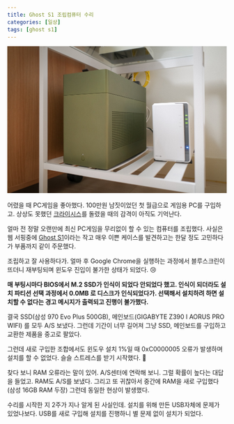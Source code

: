 ```yaml
---
title: Ghost S1 조립컴퓨터 수리
categories: [일상]
tags: [ghost s1]
---
```

![Ghost S1조립 PC](./R0000467.jpg)

어렸을 때 PC게임을 좋아했다. 100만원 남짓이었던 첫 월급으로 게임용 PC를 구입하고. 상상도 못했던 [크라이시스](https://www.ea.com/games/crysis/crysis?isLocalized=true)를 돌렸을 때의 감격이 아직도 기억난다.

얼마 전 정말 오랜만에 최신 PC게임을 무리없이 할 수 있는 컴퓨터를 조립했다. 사실은 웹 서핑중에 [Ghost S1](http://www.louqe.com/)이라는 작고 매우 이쁜 케이스를 발견하고는 한달 정도 고민하다가 부품까지 같이 주문했다.

조립하고 잘 사용하다가. 얼마 후 Google Chrome을 실행하는 과정에서 블루스크린이 뜨더니 재부팅되며 윈도우 진입이 불가한 상태가 되었다. 😢

**매 부팅시마다 BIOS에서 M.2 SSD가 인식이 되었다 안되었다 했고. 인식이 되더라도 설치 파티션 선택 과정에서 0.0MB 로 디스크가 인식되었다가. 선택해서 설치하려 하면 설치할 수 없다는 경고 메시지가 출력되고 진행이 불가했다.**

결국 SSD(삼성 970 Evo Plus 500GB), 메인보드(GIGABYTE Z390 I AORUS PRO WIFI) 를 모두 A/S 보냈다. 그런데 기간이 너무 길어져 그냥 SSD, 메인보드를 구입하고 교환한 제품을 중고로 팔았다.

그런데 새로 구입한 조합에서도 윈도우 설치 1%일 때 0xC0000005 오류가 발생하며 설치를 할 수 없었다. 슬슬 스트레스를 받기 시작했다. 🤬

찾다 보니 RAM 오류라는 말이 있어. A/S센터에 연락해 보니. 그럴 확률이 높다는 대답을 들었고. RAM도 A/S를 보냈다. 그리고 또 귀찮아서 중간에 RAM을 새로 구입했다 (삼성 16GB RAM 두장) 그런데 동일한 현상이 발생했다.

수리를 시작한 지 2주가 지나 알게 된 사실인데. 설치를 위해 만든 USB자체에 문제가 있었나보다. USB를 새로 구입해 설치를 진행하니 별 문제 없이 설치가 되었다.